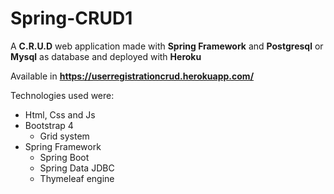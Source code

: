 # Spring-CRUD1
A **C.R.U.D** web application made with **Spring Framework** and **Postgresql** or **Mysql** as database and deployed with **Heroku**

Available in **https://userregistrationcrud.herokuapp.com/**

Technologies used were:
* Html, Css and Js
* Bootstrap 4
  * Grid system
* Spring Framework
  * Spring Boot
  * Spring Data JDBC
  * Thymeleaf engine
